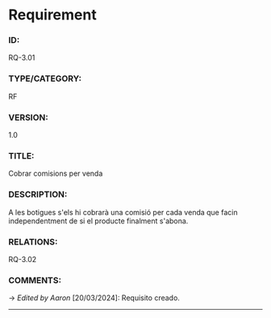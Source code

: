 # Requirement

### ID:
RQ-3.01
### TYPE/CATEGORY:
RF
### VERSION:
1.0
### TITLE:
Cobrar comisions per venda
### DESCRIPTION:
A les botigues s'els hi cobrarà una comisió per cada venda que facin independentment de si el producte finalment s'abona.
### RELATIONS:
RQ-3.02
### COMMENTS:
&rarr; *Edited by Aaron* [20/03/2024]: Requisito creado.

---
